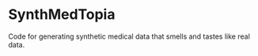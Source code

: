 SynthMedTopia
=============

Code for generating synthetic medical data that smells and tastes like real data.
